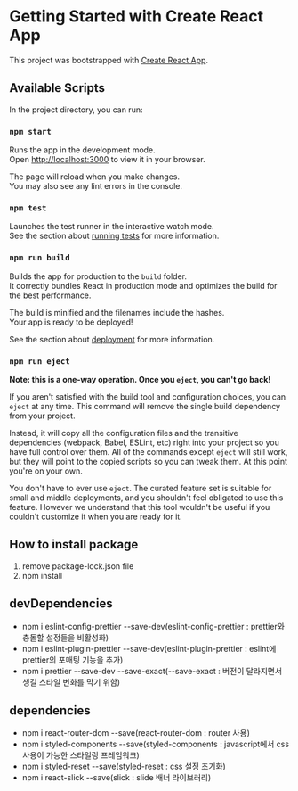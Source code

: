 # Getting Started with Create React App

This project was bootstrapped with [Create React App](https://github.com/facebook/create-react-app).

## Available Scripts

In the project directory, you can run:

### `npm start`

Runs the app in the development mode.\
Open [http://localhost:3000](http://localhost:3000) to view it in your browser.

The page will reload when you make changes.\
You may also see any lint errors in the console.

### `npm test`

Launches the test runner in the interactive watch mode.\
See the section about [running tests](https://facebook.github.io/create-react-app/docs/running-tests) for more information.

### `npm run build`

Builds the app for production to the `build` folder.\
It correctly bundles React in production mode and optimizes the build for the best performance.

The build is minified and the filenames include the hashes.\
Your app is ready to be deployed!

See the section about [deployment](https://facebook.github.io/create-react-app/docs/deployment) for more information.

### `npm run eject`

**Note: this is a one-way operation. Once you `eject`, you can't go back!**

If you aren't satisfied with the build tool and configuration choices, you can `eject` at any time. This command will remove the single build dependency from your project.

Instead, it will copy all the configuration files and the transitive dependencies (webpack, Babel, ESLint, etc) right into your project so you have full control over them. All of the commands except `eject` will still work, but they will point to the copied scripts so you can tweak them. At this point you're on your own.

You don't have to ever use `eject`. The curated feature set is suitable for small and middle deployments, and you shouldn't feel obligated to use this feature. However we understand that this tool wouldn't be useful if you couldn't customize it when you are ready for it.

## How to install package

1. remove package-lock.json file
2. npm install

## devDependencies

- npm i eslint-config-prettier --save-dev(eslint-config-prettier : prettier와 충돌할 설정들을 비활성화)
- npm i eslint-plugin-prettier --save-dev(eslint-plugin-prettier : eslint에 prettier의 포매팅 기능을 추가)
- npm i prettier --save-dev --save-exact(--save-exact : 버전이 달라지면서 생길 스타일 변화를 막기 위함)

## dependencies

- npm i react-router-dom --save(react-router-dom : router 사용)
- npm i styled-components --save(styled-components : javascript에서 css 사용이 가능한 스타일링 프레임워크)
- npm i styled-reset --save(styled-reset : css 설정 초기화)
- npm i react-slick --save(slick : slide 배너 라이브러리)
